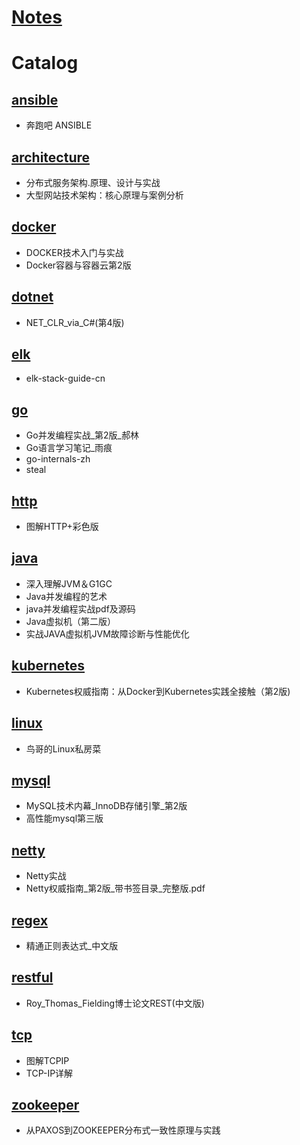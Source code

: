 # [Notes](https://blog.csdn.net/jiankunking) #

# Catalog #

## [ansible](https://github.com/jiankunking/books-recommendation/tree/master/ansible) ##

- 奔跑吧 ANSIBLE

## [architecture](https://github.com/jiankunking/books-recommendation/tree/master/architecture) ##

- 分布式服务架构.原理、设计与实战
- 大型网站技术架构：核心原理与案例分析

## [docker](https://github.com/jiankunking/books-recommendation/tree/master/docker) ##

- DOCKER技术入门与实战
- Docker容器与容器云第2版

## [dotnet](https://github.com/jiankunking/books-recommendation/tree/master/dotnet) ##

- NET_CLR_via_C#(第4版)

## [elk](https://github.com/jiankunking/books-recommendation/tree/master/elk) ##

- elk-stack-guide-cn

## [go](https://github.com/jiankunking/books-recommendation/tree/master/go) ##

- Go并发编程实战_第2版_郝林
- Go语言学习笔记_雨痕
- go-internals-zh
- steal

## [http](https://github.com/jiankunking/books-recommendation/tree/master/http) ##

- 图解HTTP+彩色版
  
## [java](https://github.com/jiankunking/books-recommendation/tree/master/java) ##

- 深入理解JVM＆G1GC
- Java并发编程的艺术
- java并发编程实战pdf及源码
- Java虚拟机（第二版）
- 实战JAVA虚拟机JVM故障诊断与性能优化

## [kubernetes](https://github.com/jiankunking/books-recommendation/tree/master/kubernetes) ##

- Kubernetes权威指南：从Docker到Kubernetes实践全接触（第2版)

## [linux](https://github.com/jiankunking/books-recommendation/tree/master/linux) ##

- 鸟哥的Linux私房菜

## [mysql](https://github.com/jiankunking/books-recommendation/tree/master/mysql) ##

- MySQL技术内幕_InnoDB存储引擎_第2版
- 高性能mysql第三版

## [netty](https://github.com/jiankunking/books-recommendation/tree/master/netty) ##

- Netty实战
- Netty权威指南_第2版_带书签目录_完整版.pdf

## [regex](https://github.com/jiankunking/books-recommendation/tree/master/regex) ##

- 精通正则表达式_中文版

## [restful](https://github.com/jiankunking/books-recommendation/tree/master/restful) ##

- Roy_Thomas_Fielding博士论文REST(中文版)

## [tcp](https://github.com/jiankunking/books-recommendation/tree/master/tcp) ##

- 图解TCPIP
- TCP-IP详解

## [zookeeper](https://github.com/jiankunking/books-recommendation/tree/master/zookeeper) ##

- 从PAXOS到ZOOKEEPER分布式一致性原理与实践